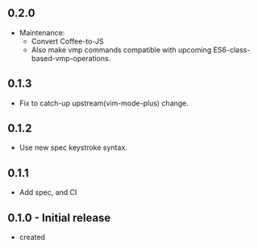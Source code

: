 ## 0.2.0
- Maintenance:
  - Convert Coffee-to-JS
  - Also make vmp commands compatible with upcoming ES6-class-based-vmp-operations.

## 0.1.3
- Fix to catch-up upstream(vim-mode-plus) change.

## 0.1.2
- Use new spec keystroke syntax.

## 0.1.1
- Add spec, and CI

## 0.1.0 - Initial release
- created

